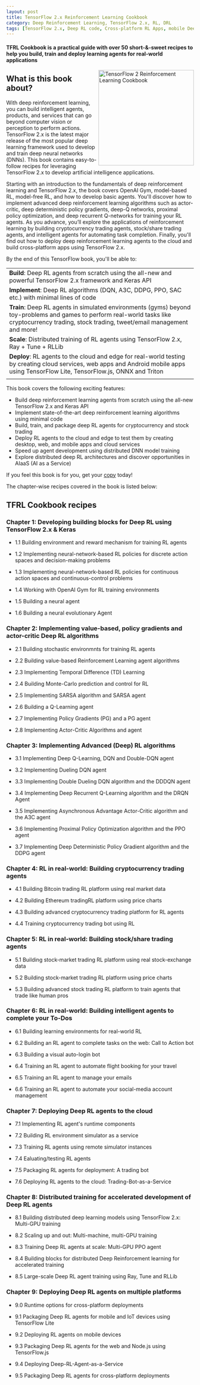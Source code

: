 ```yaml
---
layout: post
title: TensorFlow 2.x Reinforcement Learning Cookbook
category: Deep Reinforcement Learning, TensorFlow 2.x, RL, DRL
tags: [TensorFlow 2.x, Deep RL code, Cross-platform RL Apps, mobile Deep RL]
---
```


#### TFRL Cookbook is a practical guide with over 50 short-&-sweet recipes to help you build, train and deploy learning agents for real-world applications

<a href="https://www.packtpub.com/product/tensorflow-2-reinforcement-learning-cookbook/9781838982546?utm_source=praveenp.com&utm_medium=blog&utm_campaign=9781838982546"><img src="https://static.packt-cdn.com/products/9781838982546/cover/smaller" alt="TensorFlow 2 Reinforcement Learning Cookbook" height="256px" align="right"></a>

## What is this book about?

With deep reinforcement learning, you can build intelligent agents, products, and services that can go beyond computer vision or perception to perform actions. TensorFlow 2.x is the latest major release of the most popular deep learning framework used to develop and train deep neural networks (DNNs). This book contains easy-to-follow recipes for leveraging TensorFlow 2.x to develop artificial intelligence applications.

Starting with an introduction to the fundamentals of deep reinforcement learning and TensorFlow 2.x, the book covers OpenAI Gym, model-based RL, model-free RL, and how to develop basic agents. You'll discover how to implement advanced deep reinforcement learning algorithms such as actor-critic, deep deterministic policy gradients, deep-Q networks, proximal policy optimization, and deep recurrent Q-networks for training your RL agents. As you advance, you’ll explore the applications of reinforcement learning by building cryptocurrency trading agents, stock/share trading agents, and intelligent agents for automating task completion. Finally, you'll find out how to deploy deep reinforcement learning agents to the cloud and build cross-platform apps using TensorFlow 2.x.

By the end of this TensorFlow book, you'll be able to:

|                                                                                                                                                                                                   |
| :------------------------------------------------------------------------------------------------------------------------------------------------------------------------------------------------ |
| **Build**: Deep RL agents from scratch using the all-new and powerful TensorFlow 2.x framework and Keras API                                                                                      |
| **Implement**: Deep RL algorithms (DQN, A3C, DDPG, PPO, SAC etc.) with minimal lines of code                                                                                                      |
| **Train**: Deep RL agents in simulated environments (gyms) beyond toy-problems and games to perform real-world tasks like cryptocurrency trading, stock trading, tweet/email management and more! |
| **Scale**: Distributed training of RL agents using TensorFlow 2.x, Ray + Tune + RLLib                                                                                                             |
| **Deploy**: RL agents to the cloud and edge for real-world testing by creating cloud services, web apps and Android mobile apps using TensorFlow Lite, TensorFlow.js, ONNX and Triton             |
|                                                                                                                                                                                                   |

This book covers the following exciting features:

- Build deep reinforcement learning agents from scratch using the all-new TensorFlow 2.x and Keras API
- Implement state-of-the-art deep reinforcement learning algorithms using minimal code
- Build, train, and package deep RL agents for cryptocurrency and stock trading
- Deploy RL agents to the cloud and edge to test them by creating desktop, web, and mobile apps and cloud services
- Speed up agent development using distributed DNN model training
- Explore distributed deep RL architectures and discover opportunities in AIaaS (AI as a Service)

If you feel this book is for you, get your [copy](https://www.amazon.com/dp/183898254X) today!

The chapter-wise recipes covered in the book is listed below:

## TFRL Cookbook recipes

### Chapter 1: Developing building blocks for Deep RL using TensorFlow 2.x & Keras

- 1.1 Building environment and reward mechanism for training RL agents

- 1.2 Implementing neural-network-based RL policies for discrete action spaces and decision-making problems

- 1.3 Implementing neural-network-based RL policies for continuous action spaces and continuous-control problems

- 1.4 Working with OpenAI Gym for RL training environments

- 1.5 Building a neural agent

- 1.6 Building a neural evolutionary Agent

### Chapter 2: Implementing value-based, policy gradients and actor-critic Deep RL algorithms

- 2.1 Building stochastic environmnts for training RL agents

- 2.2 Building value-based Reinforcement Learning agent algorithms

- 2.3 Implementing Temporal Difference (TD) Learning

- 2.4 Building Monte-Carlo prediction and control for RL

- 2.5 Implementing SARSA algorithm and SARSA agent

- 2.6 Building a Q-Learning agent

- 2.7 Implementing Policy Gradients (PG) and a PG agent

- 2.8 Implementing Actor-Critic Algorithms and agent

### Chapter 3: Implementing Advanced (Deep) RL algorithms

- 3.1 Implementing Deep Q-Learning, DQN and Double-DQN agent

- 3.2 Implementing Dueling DQN agent

- 3.3 Implementing Double Dueling DQN algorithm and the DDDQN agent

- 3.4 Implementing Deep Recurrent Q-Learning algorithm and the DRQN Agent

- 3.5 Implementing Asynchronous Advantage Actor-Critic algorithm and the A3C agent

- 3.6 Implementing Proximal Policy Optimization algorithm and the PPO agent

- 3.7 Implementing Deep Deterministic Policy Gradient algorithm and the DDPG agent

### Chapter 4: RL in real-world: Building cryptocurrency trading agents

- 4.1 Building Bitcoin trading RL platform using real market data

- 4.2 Building Ethereum tradingRL platform using price charts

- 4.3 Building advanced cryptocurrency trading platform for RL agents

- 4.4 Training cryptocurrency trading bot using RL

### Chapter 5: RL in real-world: Building stock/share trading agents

- 5.1 Building stock-market trading RL platform using real stock-exchange data

- 5.2 Building stock-market trading RL platform using price charts

- 5.3 Building advanced stock trading RL platform to train agents that trade like human pros

### Chapter 6: RL in real-world: Building intelligent agents to complete your To-Dos

- 6.1 Building learning environments for real-world RL

- 6.2 Building an RL agent to complete tasks on the web: Call to Action bot

- 6.3 Building a visual auto-login bot

- 6.4 Training an RL agent to automate flight booking for your travel

- 6.5 Training an RL agent to manage your emails

- 6.6 Training an RL agent to automate your social-media account management

### Chapter 7: Deploying Deep RL agents to the cloud

- 7.1 Implementing RL agent's runtime components

- 7.2 Building RL environment simulator as a service

- 7.3 Training RL agents using remote simulator instances

- 7.4 Ealuating/testing RL agents

- 7.5 Packaging RL agents for deployment: A trading bot

- 7.6 Deploying RL agents to the cloud: Trading-Bot-as-a-Service

### Chapter 8: Distributed training for accelerated development of Deep RL agents

- 8.1 Building distributed deep learning models using TensorFlow 2.x: Multi-GPU training

- 8.2 Scaling up and out: Multi-machine, multi-GPU training

- 8.3 Training Deep RL agents at scale: Multi-GPU PPO agent

- 8.4 Building blocks for distributed Deep Reinforcement learning for accelerated training

- 8.5 Large-scale Deep RL agent training using Ray, Tune and RLLib

### Chapter 9: Deploying Deep RL agents on multiple platforms

- 9.0 Runtime options for cross-platform deployments

- 9.1 Packaging Deep RL agents for mobile and IoT devices using TensorFlow Lite

- 9.2 Deploying RL agents on mobile devices

- 9.3 Packaging Deep RL agents for the web and Node.js using TensorFlow.js

- 9.4 Deploying Deep-RL-Agent-as-a-Service

- 9.5 Packaging Deep RL agents for cross-platform deployments
